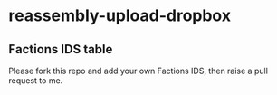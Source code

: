 # reassembly-upload-dropbox
## Factions IDS table
Please fork this repo and add your own Factions IDS, then raise a pull request to me. 
